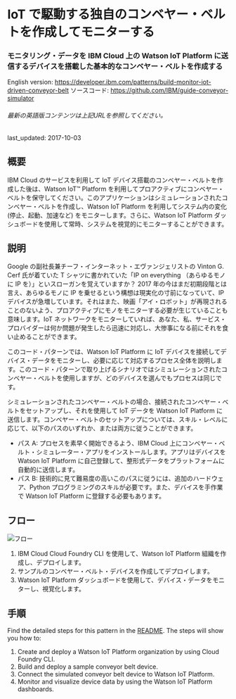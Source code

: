 # IoT で駆動する独自のコンベヤー・ベルトを作成してモニターする

### モニタリング・データを IBM Cloud 上の Watson IoT Platform に送信するデバイスを搭載した基本的なコンベヤー・ベルトを作成する

English version: https://developer.ibm.com/patterns/build-monitor-iot-driven-conveyor-belt
  ソースコード: https://github.com/IBM/guide-conveyor-simulator

###### 最新の英語版コンテンツは上記URLを参照してください。
last_updated: 2017-10-03

 
## 概要

IBM Cloud のサービスを利用して IoT デバイス搭載のコンベヤー・ベルトを作成した後は、Watson IoT™ Platform を利用してプロアクティブにコンベヤー・ベルトを保守してください。このアプリケーションはシミュレーションされたコンベヤー・ベルトを作成し、Watson IoT Platform を利用してシステム内の変化 (停止、起動、加速など) をモニターします。さらに、Watson IoT Platform ダッシュボードを使用して常時、システムを視覚的にモニターすることができます。

## 説明

Google の副社長兼チーフ・インターネット・エヴァンジェリストの Vinton G. Cerf 氏が着ていた T シャツに書かれていた「IP on everything （あらゆるモノに IP を）」といスローガンを覚えていますか？ 2017 年の今はまだ初期段階とは言え、あらゆるモノに IP を乗せるという構想は現実化の寸前になっていて、IP デバイスが急増しています。それはまた、映画「アイ・ロボット」が再現されることのないよう、プロアクティブにモノをモニターする必要が生じていることも意味します。IoT ネットワークをモニターしていれば、あなた、私、サービス・プロバイダーは何か問題が発生したら迅速に対応し、大惨事になる前にそれを食い止めることができます。

このコード・パターンでは、Watson IoT Platform に IoT デバイスを接続してデバイス・データをモニターし、必要に応じて対応するプロセス全体を説明します。このコード・パターンで取り上げるシナリオではシミュレーションされたコンベヤー・ベルトを使用しますが、どのデバイスを選んでもプロセスは同じです。

シミュレーションされたコンベヤー・ベルトの場合、接続されたコンベヤー・ベルトをセットアップし、それを使用して IoT データを Watson IoT Platform に送信します。コンベヤー・ベルトのセットアップについては、スキル・レベルに応じて、以下のパスのいずれか、または両方に従うことができます。

* パス A: プロセスを素早く開始できるよう、IBM Cloud 上にコンベヤー・ベルト・シミュレーター・アプリをインストールします。アプリはデバイスを Watson IoT Platform に自己登録して、整形式データをプラットフォームに自動的に送信します。
* パス B: 技術的に見て難易度の高いこのパスに従うには、追加のハードウェア、Python プログラミングのスキルが必要です。また、デバイスを手作業で Watson IoT Platform に登録する必要もあります。
 
## フロー

![フロー](../../images/conveyor-arch.png)

1. IBM Cloud Cloud Foundry CLI を使用して、Watson IoT Platform 組織を作成し、デプロイします。
1. サンプルのコンベヤー・ベルト・デバイスを作成してデプロイします。
1. Watson IoT Platform ダッシュボードを使用して、デバイス・データをモニターし、視覚化します。

## 手順

Find the detailed steps for this pattern in the [README](https://github.com/IBM/guide-conveyor-simulator/blob/master/README.md). The steps will show you how to:

1. Create and deploy a Watson IoT Platform organization by using Cloud Foundry CLI.
2. Build and deploy a sample conveyor belt device.
3. Connect the simulated conveyor belt device to Watson IoT Platform.
4. Monitor and visualize device data by using the Watson IoT Platform dashboards.
